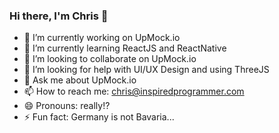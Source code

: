 ### Hi there, I'm Chris 👋

- 🔭 I’m currently working on UpMock.io
- 🌱 I’m currently learning ReactJS and ReactNative
- 👯 I’m looking to collaborate on UpMock.io
- 🤔 I’m looking for help with UI/UX Design and using ThreeJS
- 💬 Ask me about UpMock.io
- 📫 How to reach me: chris@inspiredprogrammer.com
- 😄 Pronouns: really!?
- ⚡ Fun fact: Germany is not Bavaria...

